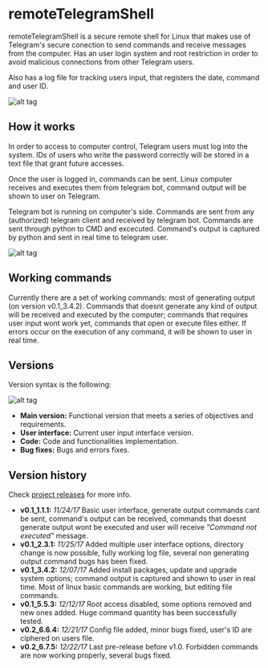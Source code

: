 # remoteTelegramShell
remoteTelegramShell is a secure remote shell for Linux that makes use of Telegram's secure conection to send commands and receive messages from the computer. Has an user login system and root restriction in order to avoid malicious connections from other Telegram users.

Also has a log file for tracking users input, that registers the date, command and user ID.

![alt tag](https://i.gyazo.com/5deae4fb4950b30a9549fee0d87dce98.gif)


## How it works
In order to access to computer control, Telegram users must log into the system. IDs of users who write the password correctly will be stored in a text file that grant future accesses. 

Once the user is logged in, commands can be sent. Linux computer receives and executes them from telegram bot, command output will be shown to user on Telegram.

Telegram bot is running on computer's side. Commands are sent from any (authorized) telegram client and received by telegram bot. 
Commands are sent through python to CMD and excecuted. Command's output is captured by python and sent in real time to telegram user.

![alt tag](https://i.imgur.com/hKa0CkX.png)



## Working commands
Currently there are a set of working commands: most of generating output (on version v0.1_3.4.2). Commands that doesnt generate any kind of output will be received and executed  by the computer; commands that requires user input wont work yet, commands that open or execute files either.
If errors occur on the execution of any command, it will be shown to user in real time.


## Versions
Version syntax is the following: 

![alt tag](https://i.gyazo.com/b943366e012976f46e30489896511b87.png)

* **Main version:** Functional version that meets a series of objectives and requirements.
* **User interface:** Current user input interface version.
* **Code:** Code and functionalities implementation.
* **Bug fixes:** Bugs and errors fixes.


## Version history
Check [project releases](https://github.com/EnriqueMoran/remoteTelegramShell/releases) for more info.
- **v0.1_1.1.1:** *11/24/17* Basic user interface, generate output commands cant be sent, command's output can be received, commands that doesnt generate output wont be executed and user will receive *"Command not executed"* message.
- **v0.1_2.3.1:** *11/25/17* Added multiple user interface options, directory change is now possible, fully working log file, several non generating output command bugs has been fixed.
- **v0.1_3.4.2:** *12/07/17* Added install packages, update and upgrade system options; command output is captured and shown to user in real time. Most of linux basic commands are working, but editing file commands.
- **v0.1_5.5.3:** *12/12/17* Root access disabled, some options removed and new ones added. Huge command quantity has been successfully tested.
- **v0.2_6.6.4:** *12/21/17* Config file added, minor bugs fixed, user's ID are ciphered on users file.
- **v0.2_6.7.5:** *12/22/17* Last pre-release before v1.0. Forbidden commands are now working properly, several bugs fixed. 


